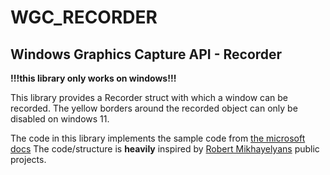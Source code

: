 # WGC_RECORDER

## Windows Graphics Capture API - Recorder

**!!!this library only works on windows!!!** 

This library provides a Recorder struct with which a window can be recorded.
The yellow borders around the recorded object can only be disabled on windows 11.

The code in this library implements the sample code from [the microsoft docs](https://docs.microsoft.com/en-us/windows/uwp/audio-video-camera/screen-capture-video)
The code/structure is **heavily** inspired by [Robert Mikhayelyans](https://github.com/robmikh) public projects. 